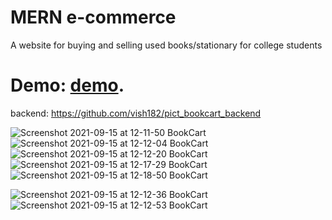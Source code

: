 # MERN e-commerce
A website for buying and selling used books/stationary for college students

# Demo: [demo](http://13.233.36.219/).

backend: https://github.com/vish182/pict_bookcart_backend

![Screenshot 2021-09-15 at 12-11-50 BookCart](https://user-images.githubusercontent.com/59522615/133383832-dd04beb1-be9f-4ef7-aff5-84861bd215a1.png)
![Screenshot 2021-09-15 at 12-12-04 BookCart](https://user-images.githubusercontent.com/59522615/133383891-d1f62b8d-2bf1-4e2f-9d25-51682498cd36.png)
![Screenshot 2021-09-15 at 12-12-20 BookCart](https://user-images.githubusercontent.com/59522615/133383942-67465781-23e1-460a-86b2-65283e97e1c3.png)
![Screenshot 2021-09-15 at 12-17-29 BookCart](https://user-images.githubusercontent.com/59522615/133384350-364f350e-589d-4419-ae05-82aa5eafc354.png)
![Screenshot 2021-09-15 at 12-18-50 BookCart](https://user-images.githubusercontent.com/59522615/133384435-59f45a1b-0488-496a-854f-73592fc26cb0.png)

![Screenshot 2021-09-15 at 12-12-36 BookCart](https://user-images.githubusercontent.com/59522615/133383945-f51bf73a-d6b8-4595-8914-548067bdd017.png)
![Screenshot 2021-09-15 at 12-12-53 BookCart](https://user-images.githubusercontent.com/59522615/133383949-a8fa11f4-2e27-4269-8248-4b00a68101ef.png)



